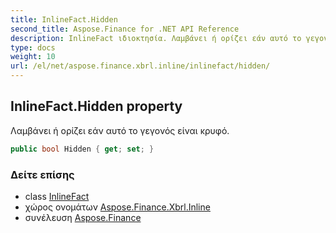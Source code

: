 ```yaml
---
title: InlineFact.Hidden
second_title: Aspose.Finance for .NET API Reference
description: InlineFact ιδιοκτησία. Λαμβάνει ή ορίζει εάν αυτό το γεγονός είναι κρυφό.
type: docs
weight: 10
url: /el/net/aspose.finance.xbrl.inline/inlinefact/hidden/
---
```

## InlineFact.Hidden property

Λαμβάνει ή ορίζει εάν αυτό το γεγονός είναι κρυφό.

```csharp
public bool Hidden { get; set; }
```

### Δείτε επίσης

* class [InlineFact](../)
* χώρος ονομάτων [Aspose.Finance.Xbrl.Inline](../../inlinefact/)
* συνέλευση [Aspose.Finance](../../../)


